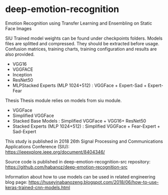 # deep-emotion-recognition
Emotion Recognition using Transfer Learning and Ensembling on Static Face Images

SIU
Trained model weights can be found under checkpoints folders. Models files are splitted and compressed. They should be extracted before usage. Confusion matrices, training charts, training configuration and results are also provided.
- VGG16
- VGGFACE
- Inception
- ResNet50
- MLPStacked Experts (MLP 1024+512) : VGGFace + Expert-Sad + Expert-Fear

Thesis
Thesis module relies on models from siu module.
- VGGFace
- Simplified VGGFace
- Stacked Base Models : Simplified VGGFace + VGG16+ ResNet50
- Stacked Experts (MLP 1024+512) : Simplified VGGFace + Fear-Expert + Sad-Expert

This study is published in 2018 26th Signal Processing and Communications Applications Conference (SIU):
https://ieeexplore.ieee.org/document/8404346/

Source code is published in deep-emotion-recognition-src repository:
https://github.com/habanoz/deep-emotion-recognition-src

Information about how to use models can be used in related engineering blog page:
https://huseyinabanozeng.blogspot.com/2018/06/how-to-use-keras-trained-cnn-models.html


